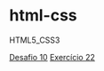# html-css
 HTML5_CSS3

<a href="https://daniel-dof.github.io/html-css/Desafios/ex010/android.html" target= _blanck>Desafio 10</a>
<a href="https://daniel-dof.github.io/html-css//exercicios/ex022/fundo007.html" target=_blanck> Exercício 22 </a>